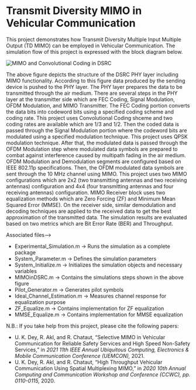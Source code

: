# Transmit Diversity MIMO in Vehicular Communication
This project demonstrates how Transmit Diversity Multiple Input Multiple Output (TD MIMO) can be employed in Vehicular Communication. The simulation flow of this project is expressed with the block diagram below.

![MIMO and Convolutional Coding in DSRC](https://user-images.githubusercontent.com/3108754/150842261-93b1030f-4958-4c6e-b114-1d6ba6691e1c.JPG)

The above figure depicts the structure of the DSRC PHY layer including MIMO functionality. According to this figure data produced by the sending device is pushed to the PHY layer. The PHY layer prepares the data to be transmitted through the air medium. There are several steps in the PHY layer at the transmitter side which are FEC Coding, Signal Modulation, OFDM Modulation, and MIMO Transmitter. The FEC Coding portion converts the data bits into codeword bits using a specified coding scheme and coding rate. This project uses Convolutional Coding shceme and two coding rates are available which are 1/3 and 1/2. Then the coded data is passed through the Signal Modulation portion where the codeword bits are modulated using a specified modulation technique. This project uses QPSK modulation technique. After that, the modulated data is passed through the OFDM Modulation step where modulated data symbols are prepared to combat against interference caused by multipath fading in the air medium. OFDM Modulation and Demodulation segments are configured based on IEEE 802.11p specifications. Then, the OFDM modulated data symbols are sent through the 10 MHz channel using MIMO. This project uses two MIMO configurations which are 2x2 (two transmitting antennas and two receiving antennas) configuration and 4x4 (four transmitting antennas and four receiving antennas) configuration. MIMO Receiver block uses two equalization methods which are Zero Forcing (ZF) and Minimum Mean Squared Error (MMSE). On the receiver side, similar demodulation and decoding techniques are applied to the received data to get the best approximation of the transmitted data. The simulation results are evaluated based on two metrics which are Bit Error Rate (BER) and Throughput.

Associated files-->
* Experimental_Simulation.m -> Runs the simulation as a complete package
* System_Parameter.m -> Defines the simulation parameters
* System_Initialize.m -> Initializes the simulation objects and necessary variables
* MIMOinDSRC.m -> Contains the simulations steps shown in the above figure
* Pilot_Generator.m -> Generates pilot symbols
* Ideal_Channel_Estimation.m -> Measures channel response for equalization purpose
* ZF_Equalize.m -> Contains implementation for ZF equalization
* MMSE_Equalize.m -> Contains implementation for MMSE equalization

N.B.: If you take help from this project, please cite the following papers:
* U. K. Dey, R. Akl, and R. Chataut, “Selective MIMO in Vehicular Communication for Reliable Safety Services and High Speed Non-Safety Services,” in *2021 11th IEEE Annual Ubiquitous Computing, Electronics & Mobile Communication Conference (UEMCON),* 2021.
* U. K. Dey, R. Akl, and R. Chataut, “High Throughput Vehicular Communication Using Spatial Multiplexing MIMO,” in *2020 10th Annual Computing and Communication Workshop and Conference (CCWC), pp. 0110-0115,* 2020.
